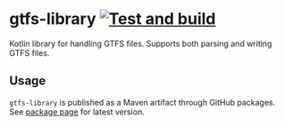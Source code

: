 # gtfs-library [![Test and build](https://github.com/mjaakko/gtfs-library/actions/workflows/build-and-publish.yml/badge.svg)](https://github.com/mjaakko/gtfs-library/actions/workflows/build-and-publish.yml)
Kotlin library for handling GTFS files. Supports both parsing and writing GTFS files.

## Usage

`gtfs-library` is published as a Maven artifact through GitHub packages. See [package page](https://github.com/mjaakko/gtfs-library/packages/1537290) for latest version.
